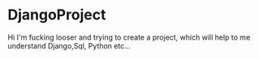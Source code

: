 # DjangoProject
Hi I'm fucking looser and trying to create a project, which will help to me understand Django,Sql, Python etc...
